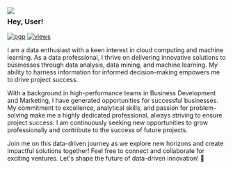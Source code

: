 <img align="left" src="https://orhun.dev/img/crow.png">

### Hey, User!

[![pgp](https://img.shields.io/badge/pgp-0xF83424824B3E4B90-313131?style=flat&labelColor=545454&color=313131)](https://github.com/orhun.gpg) [![views](https://komarev.com/ghpvc/?username=marcconci&style=flat&color=313131&label=views)](https://github.com/marcconci)
<br>

I am a data enthusiast with a keen interest in cloud computing and machine learning. As a data professional, I thrive on delivering innovative solutions to businesses through data analysis, data mining, and machine learning. My ability to harness information for informed decision-making empowers me to drive project success.

With a background in high-performance teams in Business Development and Marketing, I have generated opportunities for successful businesses. My commitment to excellence, analytical skills, and passion for problem-solving make me a highly dedicated professional, always striving to ensure project success. I am continuously seeking new opportunities to grow professionally and contribute to the success of future projects.

Join me on this data-driven journey as we explore new horizons and create impactful solutions together! Feel free to connect and collaborate for exciting ventures. Let's shape the future of data-driven innovation! 🚀
